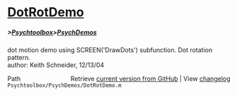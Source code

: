 # [DotRotDemo](DotRotDemo)
##### >[Psychtoolbox](Psychtoolbox)>[PsychDemos](PsychDemos)

dot motion demo using SCREEN('DrawDots') subfunction. Dot rotation  
pattern.  
author: Keith Schneider, 12/13/04  




<div class="code_header" style="text-align:right;">
  <span style="float:left;">Path&nbsp;&nbsp;</span> <span class="counter">Retrieve <a href=
  "https://raw.github.com/Psychtoolbox-3/Psychtoolbox-3/beta/Psychtoolbox/PsychDemos/DotRotDemo.m">current version from GitHub</a> | View <a href=
  "https://github.com/Psychtoolbox-3/Psychtoolbox-3/commits/beta/Psychtoolbox/PsychDemos/DotRotDemo.m">changelog</a></span>
</div>
<div class="code">
  <code>Psychtoolbox/PsychDemos/DotRotDemo.m</code>
</div>

